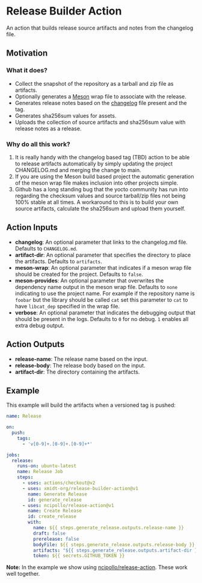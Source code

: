 # Release Builder Action
An action that builds release source artifacts and notes from the changelog file.

## Motivation

### What it does?

- Collect the snapshot of the repository as a tarball and zip file as artifacts.
- Optionally generates a [Meson](https://mesonbuild.com/) wrap file to associate with the release.
- Generates release notes based on the [changelog](https://keepachangelog.com/en/1.0.0/) file present and the tag.
- Generates sha256sum values for assets.
- Uploads the collection of source artifacts and sha256sum value with release notes as a release.

### Why do all this work?

1. It is really handy with the changelog based tag (TBD) action to be able
   to release artifacts automatically by simply updating the project CHANGELOG.md
   and merging the change to main.
2. If you are using the Meson build based project the automatic generation of
   the meson wrap file makes inclusion into other projects simple.
1. Github has a long standing bug that the yocto community has run into regarding
   the checksum values and source tarball/zip files not being 100% stable at all
   times.  A workaround to this is to build your own source artifacts, calculate
   the sha256sum and upload them yourself.

## Action Inputs

- **changelog**: An optional parameter that links to the changelog.md file.  Defaults to `CHANGELOG.md`.
- **artifact-dir**: An optional parameter that specifies the directory to place the artifacts.  Defaults to `artifacts`.
- **meson-wrap**: An optional parameter that indicates if a meson wrap file should be created for the project.  Defaults to `false`.
- **meson-provides**: An optional parameter that overwrites the dependency name output in the meson wrap file.  Defaults to `none` indicating to use the project name.  For example if the repository name is `foobar` but the library should be called `cat` set this parameter to `cat` to have `libcat_dep` specified in the wrap file.
- **verbose**: An optional parameter that indicates the debugging output that should be present in the logs.  Defaults to `0` for no debug. `1` enables all extra debug output.

## Action Outputs

- **release-name**: The release name based on the input.
- **release-body**: The release body based on the input.
- **artifact-dir**: The directory containing the artifacts.

## Example
This example will build the artifacts when a versioned tag is pushed:

```yml
name: Release

on:
  push:
    tags:
      - 'v[0-9]+.[0-9]+.[0-9]+*'

jobs:
  release:
    runs-on: ubuntu-latest
    name: Release Job
    steps:
      - uses: actions/checkout@v2
      - uses: xmidt-org/release-builder-action@v1
        name: Generate Release
        id: generate_release
      - uses: ncipollo/release-action@v1
        name: Create Release
        id: create_release
        with:
          name: ${{ steps.generate_release.outputs.release-name }}
          draft: false
          prerelease: false
          bodyFile: ${{ steps.generate_release.outputs.release-body }}
          artifacts: "${{ steps.generate_release.outputs.artifact-dir }}/*"
          token: ${{ secrets.GITHUB_TOKEN }}
```

**Note:** In the example we show using [ncipollo/release-action](https://github.com/ncipollo/release-action).  These work well together.
